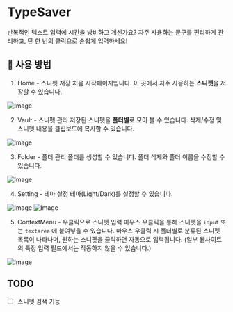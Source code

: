 # TypeSaver

반복적인 텍스트 입력에 시간을 낭비하고 계신가요? 
자주 사용하는 문구를 편리하게 관리하고, 단 한 번의 클릭으로 손쉽게 입력하세요!

## 🚀 사용 방법

1. Home - 스니펫 저장
처음 시작페이지입니다. 이 곳에서 자주 사용하는 **스니펫**을 저장할 수 있습니다.

![Image](https://github.com/user-attachments/assets/8d659464-25ad-4386-8c72-f33c3ba4746f)

2. Vault - 스니펫 관리
저장된 스니펫을 **폴더별**로 모아 볼 수 있습니다.
삭제/수정 및 스니펫 내용을 클립보드에 복사할 수 있습니다.

![Image](https://github.com/user-attachments/assets/e44bbcf7-1bac-408b-aed5-7c4a882ed6ba)

3. Folder - 폴더 관리
폴더를 생성할 수 있습니다.
폴더 삭제와 폴더 이름을 수정할 수 있습니다.

![Image](https://github.com/user-attachments/assets/bb3a19ed-380e-4f4e-859c-418ef5ea5be1)

4. Setting - 테마 설정
테마(Light/Dark)를 설정할 수 있습니다.

![Image](https://github.com/user-attachments/assets/53d5bee8-7be0-41bb-ab6c-317537032c39)
![Image](https://github.com/user-attachments/assets/be97f8a9-71fe-4abe-975d-293acfcc5e66)

5. ContextMenu - 우클릭으로 스니펫 입력
마우스 우클릭을 통해 스니펫을 `input` 또는 `textarea` 에 붙여넣을 수 있습니다.
마우스 우클릭 시 폴더별로 분류된 스니펫 목록이 나타나며, 원하는 스니펫을 클릭하면 자동으로 입력됩니다.
(일부 웹사이트의 특정 입력 필드에서는 작동하지 않을 수 있습니다.)

![Image](https://github.com/user-attachments/assets/751bd0b4-7fc3-4c85-a96d-56dc136220fd)

## TODO

- [ ] 스니펫 검색 기능
